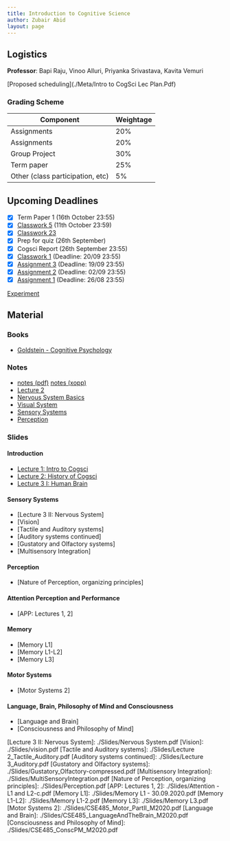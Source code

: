 ```yaml
---
title: Introduction to Cognitive Science
author: Zubair Abid
layout: page
---
```



## Logistics

**Professor**: Bapi Raju, Vinoo Alluri, Priyanka Srivastava, Kavita
Vemuri

[Proposed scheduling](./Meta/Intro to CogSci Lec Plan.Pdf)

### Grading Scheme

| Component                        | Weightage |
|----------------------------------|-----------|
| Assignments                      | 20%       |
| Assignments                      | 20%       |
| Group Project                    | 30%       |
| Term paper                       | 25%       |
| Other (class participation, etc) | 5%        |

## Upcoming Deadlines

- [X] Term Paper 1 (16th October 23:55)
- [X] [Classwork 5](./Classwork/20171076_classwork5) (11th October 23:59)
- [X] [Classwork 23](./Classwork/20171076_classwork23)
- [X] Prep for quiz (26th September)
- [X] Cogsci Report (26th September 23:55)
- [X] [Classwork 1](./Classwork/20171076_classwork1) (Deadline: 20/09 23:55)
- [X] [Assignment 3](./Assignments/3) (Deadline: 19/09 23:55)
- [X] [Assignment 2](./Assignments/2) (Deadline: 02/09 23:55)
- [X] [Assignment 1](./Assignments/1) (Deadline: 26/08 23:55)

[Experiment](./Experiments/ZubairAbid_20171076_prp_20200924)

## Material

### Books

- [Goldstein - Cognitive Psychology]

### Notes

- [notes (pdf)](./Cognotes.pdf) [notes (xopp)](./Cognotes.xopp) 
- [Lecture 2](./Notes/2)
- [Nervous System Basics](./Notes/nervous)
- [Visual System](./Notes/visual)
- [Sensory Systems](./Notes/sensory)
- [Perception](./Notes/perception)

### Slides

#### Introduction 

- [Lecture 1: Intro to Cogsci]
- [Lecture 2: History of Cogsci]
- [Lecture 3 I: Human Brain]

#### Sensory Systems

- [Lecture 3 II: Nervous System]
- [Vision]
- [Tactile and Auditory systems]
- [Auditory systems continued]
- [Gustatory and Olfactory systems]
- [Multisensory Integration]

#### Perception

- [Nature of Perception, organizing principles]

#### Attention Perception and Performance

- [APP: Lectures 1, 2] 

#### Memory

- [Memory L1]
- [Memory L1-L2]
- [Memory L3]

#### Motor Systems

- [Motor Systems 2]

#### Language, Brain, Philosophy of Mind and Consciousness

- [Language and Brain]
- [Consciousness and Philosophy of Mind]


[Lecture 1: Intro to Cogsci]: ./Slides/CSE485_Lec1_CogSci_introduction_M2020.pdf
[Lecture 2: History of Cogsci]: ./Slides/CSE485_Lec3_HistoryCogSci_M2020.pdf
[Lecture 3 I: Human Brain]: ./Slides/CSE485_Human_brain_M2020.pdf
[Lecture 3 II: Nervous System]: ./Slides/Nervous System.pdf
[Vision]: ./Slides/vision.pdf
[Tactile and Auditory systems]: ./Slides/Lecture 2_Tactile_Auditory.pdf
[Auditory systems continued]: ./Slides/Lecture 3_Auditory.pdf
[Gustatory and Olfactory systems]: ./Slides/Gustatory_Olfactory-compressed.pdf
[Multisensory Integration]: ./Slides/MultiSensoryIntegration.pdf
[Nature of Perception, organizing principles]: ./Slides/Perception.pdf
[APP: Lectures 1, 2]: ./Slides/Attention - L1 and L2-c.pdf
[Memory L1]: ./Slides/Memory L1 - 30.09.2020.pdf
[Memory L1-L2]: ./Slides/Memory L1-2.pdf
[Memory L3]: ./Slides/Memory L3.pdf
[Motor Systems 2]: ./Slides/CSE485_Motor_PartII_M2020.pdf
[Language and Brain]: ./Slides/CSE485_LanguageAndTheBrain_M2020.pdf
[Consciousness and Philosophy of Mind]: ./Slides/CSE485_ConscPM_M2020.pdf

[Goldstein - Cognitive Psychology]: ./Books/Book_Goldstein_CognitivePsychology_Mid2.pdf
